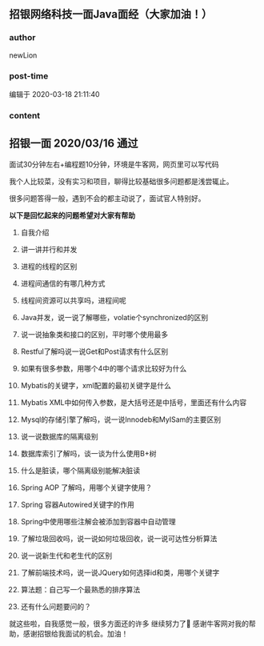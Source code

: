 ## 招银网络科技一面Java面经（大家加油！）
### author 
newLion
### post-time 

编辑于  2020-03-18 21:11:40
### content 
<div class="post-topic-des nc-post-content">
 <h2>
  招银一面 2020/03/16 通过
 </h2>
 <p>
  面试30分钟左右+编程题10分钟，环境是牛客网，网页里可以写代码
 </p>
 <p>
  我个人比较菜，没有实习和项目，聊得比较基础很多问题都是浅尝辄止。
 </p>
 <p>
  很多问题答得一般，遇到不会的都主动说了，面试官人特别好。
 </p>
 <p>
  <strong>
   以下是回忆起来的问题希望对大家有帮助
  </strong>
 </p>
 <ol>
  <li>
   <p>
    自我介绍
   </p>
  </li>
  <li>
   <p>
    讲一讲并行和并发
   </p>
  </li>
  <li>
   <p>
    进程的线程的区别
   </p>
  </li>
  <li>
   <p>
    进程间通信的有哪几种方式
   </p>
  </li>
  <li>
   <p>
    线程间资源可以共享吗，进程间呢
   </p>
  </li>
  <li>
   <p>
    Java并发，说一说了解哪些，volatie个synchronized的区别
   </p>
  </li>
  <li>
   <p>
    说一说抽象类和接口的区别，平时哪个使用最多
   </p>
  </li>
  <li>
   <p>
    Restful了解吗说一说Get和Post请求有什么区别
   </p>
  </li>
  <li>
   <p>
    如果有很多参数，用哪个4中的哪个请求比较好为什么
   </p>
  </li>
  <li>
   <p>
    Mybatis的关键字，xml配置的最初关键字是什么
   </p>
  </li>
  <li>
   <p>
    Mybatis XML中如何传入参数，是大括号还是中括号，里面还有什么内容
   </p>
  </li>
  <li>
   <p>
    Mysql的存储引擎了解吗，说一说Innodeb和MyISam的主要区别
   </p>
  </li>
  <li>
   <p>
    说一说数据库的隔离级别
   </p>
  </li>
  <li>
   <p>
    数据库索引了解吗，谈一谈为什么使用B+树
   </p>
  </li>
  <li>
   <p>
    什么是脏读，哪个隔离级别能解决脏读
   </p>
  </li>
  <li>
   <p>
    Spring AOP 了解吗，用哪个关键字使用？
   </p>
  </li>
  <li>
   <p>
    Spring 容器Autowired关键字的作用
   </p>
  </li>
  <li>
   <p>
    Spring中使用哪些注解会被添加到容器中自动管理
   </p>
  </li>
  <li>
   <p>
    了解垃圾回收吗，说一说如何垃圾回收，说一说可达性分析算法
   </p>
  </li>
  <li>
   <p>
    说一说新生代和老生代的区别
   </p>
  </li>
  <li>
   <p>
    了解前端技术吗，说一说JQuery如何选择id和类，用哪个关键字
   </p>
  </li>
  <li>
   <p>
    算法题：自己写一个最熟悉的排序算法
   </p>
  </li>
  <li>
   <p>
    还有什么问题要问的？
   </p>
  </li>
 </ol>
 <p>
  就这些啦，自我感觉一般，很多方面还的许多 继续努力了💪 感谢牛客网对我的帮助，感谢招银给我面试的机会。加油！
 </p>
</div>
